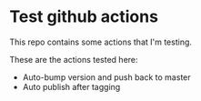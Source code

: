 # Test github actions

This repo   contains some actions that I'm testing.

These are the actions tested here:

- Auto-bump version and push back to master
- Auto publish after tagging 
